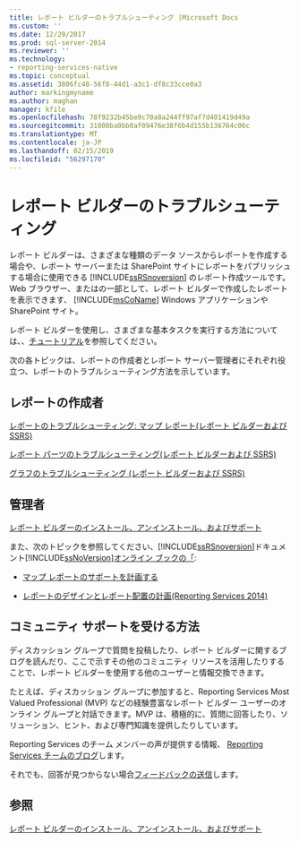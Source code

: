 ```yaml
---
title: レポート ビルダーのトラブルシューティング |Microsoft Docs
ms.custom: ''
ms.date: 12/29/2017
ms.prod: sql-server-2014
ms.reviewer: ''
ms.technology:
- reporting-services-native
ms.topic: conceptual
ms.assetid: 3806fc48-56f8-44d1-a3c1-df8c33cce0a3
author: markingmyname
ms.author: maghan
manager: kfile
ms.openlocfilehash: 78f9232b45be9c70a8a244ff97af7d401419d49a
ms.sourcegitcommit: 31800ba0bb0af09476e38f6b4d155b136764c06c
ms.translationtype: MT
ms.contentlocale: ja-JP
ms.lasthandoff: 02/15/2019
ms.locfileid: "56297170"
---
```

# <a name="troubleshoot-report-builder"></a>レポート ビルダーのトラブルシューティング
  レポート ビルダーは、さまざまな種類のデータ ソースからレポートを作成する場合や、レポート サーバーまたは SharePoint サイトにレポートをパブリッシュする場合に使用できる [!INCLUDE[ssRSnoversion](../includes/ssrsnoversion-md.md)] のレポート作成ツールです。 Web ブラウザー、またはの一部として、レポート ビルダーで作成したレポートを表示できます、 [!INCLUDE[msCoName](../includes/msconame-md.md)] Windows アプリケーションや SharePoint サイト。  
  
 レポート ビルダーを使用し、さまざまな基本タスクを実行する方法については、、[チュートリアル](report-builder-tutorials.md)を参照してください。  
  
 次の各トピックは、レポートの作成者とレポート サーバー管理者にそれぞれ役立つ、レポートのトラブルシューティング方法を示しています。  
  
## <a name="report-authors"></a>レポートの作成者  
 [レポートのトラブルシューティング: マップ レポート&#40;レポート ビルダーおよび SSRS&#41;](report-design/troubleshoot-reports-map-reports-report-builder-and-ssrs.md)  
  
 [レポート パーツのトラブルシューティング&#40;レポート ビルダーおよび SSRS&#41;](report-parts-report-builder-and-ssrs.md)  
  
 [グラフのトラブルシューティング &#40;レポート ビルダーおよび SSRS&#41;](report-design/charts-report-builder-and-ssrs.md)  
  
## <a name="administrators"></a>管理者  
 [レポート ビルダーのインストール、アンインストール、およびサポート](../../2014/reporting-services/install-uninstall-and-report-builder-support.md)  
  
 また、次のトピックを参照してください、[!INCLUDE[ssRSnoversion](../includes/ssrsnoversion-md.md)]ドキュメント[!INCLUDE[ssNoVersion](../includes/ssnoversion-md.md)][オンライン ブックの「](https://go.microsoft.com/fwlink/?linkid=121312):  
  
-   [マップ レポートのサポートを計画する](../../2014/reporting-services/plan-for-map-report-support.md)  
  
-   [レポートのデザインとレポート配置の計画&#40;Reporting Services 2014&#41;](plan-for-report-design-and-report-deployment-reporting-services.md)  
  
## <a name="how-do-i-get-community-assistance"></a>コミュニティ サポートを受ける方法  
 ディスカッション グループで質問を投稿したり、レポート ビルダーに関するブログを読んだり、ここで示すその他のコミュニティ リソースを活用したりすることで、レポート ビルダーを使用する他のユーザーと情報交換できます。  
  
 たとえば、ディスカッション グループに参加すると、Reporting Services Most Valued Professional (MVP) などの経験豊富なレポート ビルダー ユーザーのオンライン グループと対話できます。MVP は、積極的に、質問に回答したり、ソリューション、ヒント、および専門知識を提供したりしています。  
  
 Reporting Services のチーム メンバーの声が提供する情報、 [Reporting Services チームのブログ](https://go.microsoft.com/fwlink/?LinkId=118788)します。
  
 それでも、回答が見つからない場合[フィードバックの送信](https://go.microsoft.com/fwlink/?LinkId=118791)します。  
  
## <a name="see-also"></a>参照  
 [レポート ビルダーのインストール、アンインストール、およびサポート](../../2014/reporting-services/install-uninstall-and-report-builder-support.md)  
  
  
